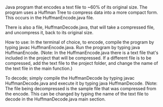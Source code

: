 Java program that encodes a text file to ~60% of its original size. The program uses a Huffman Tree to compress data into a 
more compact form. This occurs in the HuffmanEncode.java file. 

There is also a file, HuffmanDecode.java, that will take a compressed file, and uncompress it, back to its original size.

How to use:
In the terminal of choice, to encode, compile the program by typing javac HuffmanEncode.java. Run the program by typing
java HuffmanEncode. (Note: In the HuffmanEncode.java there is a text file that's included in the project that will be compressed. If a different file is to be compressed, add the text file to the project folder, and change the name of the text file in the main function.)

To decode; simply compile the HuffmanDecode by typing javac HuffmanDecode.java and execute it by typing java HuffmanDecode.
(Note: The file being decompressed is the sample file that was compressed from the encode. This can be changed by typing the name of the text file to decode in the HuffmanDecode.java main section.
